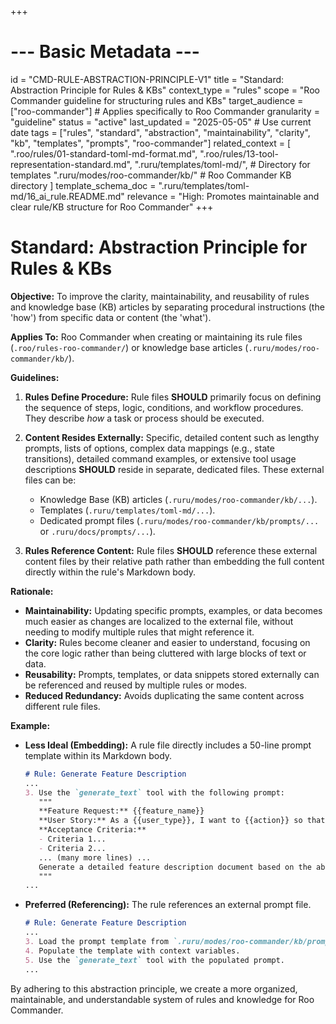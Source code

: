 +++
# --- Basic Metadata ---
id = "CMD-RULE-ABSTRACTION-PRINCIPLE-V1"
title = "Standard: Abstraction Principle for Rules & KBs"
context_type = "rules"
scope = "Roo Commander guideline for structuring rules and KBs"
target_audience = ["roo-commander"] # Applies specifically to Roo Commander
granularity = "guideline"
status = "active"
last_updated = "2025-05-05" # Use current date
tags = ["rules", "standard", "abstraction", "maintainability", "clarity", "kb", "templates", "prompts", "roo-commander"]
related_context = [
    ".roo/rules/01-standard-toml-md-format.md",
    ".roo/rules/13-tool-representation-standard.md",
    ".ruru/templates/toml-md/", # Directory for templates
    ".ruru/modes/roo-commander/kb/" # Roo Commander KB directory
]
template_schema_doc = ".ruru/templates/toml-md/16_ai_rule.README.md"
relevance = "High: Promotes maintainable and clear rule/KB structure for Roo Commander"
+++

# Standard: Abstraction Principle for Rules & KBs

**Objective:** To improve the clarity, maintainability, and reusability of rules and knowledge base (KB) articles by separating procedural instructions (the 'how') from specific data or content (the 'what').

**Applies To:** Roo Commander when creating or maintaining its rule files (`.roo/rules-roo-commander/`) or knowledge base articles (`.ruru/modes/roo-commander/kb/`).

**Guidelines:**

1.  **Rules Define Procedure:** Rule files **SHOULD** primarily focus on defining the sequence of steps, logic, conditions, and workflow procedures. They describe *how* a task or process should be executed.

2.  **Content Resides Externally:** Specific, detailed content such as lengthy prompts, lists of options, complex data mappings (e.g., state transitions), detailed command examples, or extensive tool usage descriptions **SHOULD** reside in separate, dedicated files. These external files can be:
    *   Knowledge Base (KB) articles (`.ruru/modes/roo-commander/kb/...`).
    *   Templates (`.ruru/templates/toml-md/...`).
    *   Dedicated prompt files (`.ruru/modes/roo-commander/kb/prompts/...` or `.ruru/docs/prompts/...`).

3.  **Rules Reference Content:** Rule files **SHOULD** reference these external content files by their relative path rather than embedding the full content directly within the rule's Markdown body.

**Rationale:**

*   **Maintainability:** Updating specific prompts, examples, or data becomes much easier as changes are localized to the external file, without needing to modify multiple rules that might reference it.
*   **Clarity:** Rules become cleaner and easier to understand, focusing on the core logic rather than being cluttered with large blocks of text or data.
*   **Reusability:** Prompts, templates, or data snippets stored externally can be referenced and reused by multiple rules or modes.
*   **Reduced Redundancy:** Avoids duplicating the same content across different rule files.

**Example:**

*   **Less Ideal (Embedding):** A rule file directly includes a 50-line prompt template within its Markdown body.
    ```markdown
    # Rule: Generate Feature Description
    ...
    3. Use the `generate_text` tool with the following prompt:
       """
       **Feature Request:** {{feature_name}}
       **User Story:** As a {{user_type}}, I want to {{action}} so that {{benefit}}.
       **Acceptance Criteria:**
       - Criteria 1...
       - Criteria 2...
       ... (many more lines) ...
       Generate a detailed feature description document based on the above.
       """
    ...
    ```

*   **Preferred (Referencing):** The rule references an external prompt file.
    ```markdown
    # Rule: Generate Feature Description
    ...
    3. Load the prompt template from `.ruru/modes/roo-commander/kb/prompts/feature_description_template.md`.
    4. Populate the template with context variables.
    5. Use the `generate_text` tool with the populated prompt.
    ...
    ```

By adhering to this abstraction principle, we create a more organized, maintainable, and understandable system of rules and knowledge for Roo Commander.
